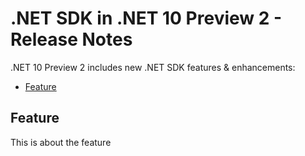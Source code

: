 # .NET SDK in .NET 10 Preview 2 - Release Notes

.NET 10 Preview 2 includes new .NET SDK features & enhancements:

- [Feature](#feature)

## Feature

This is about the feature
